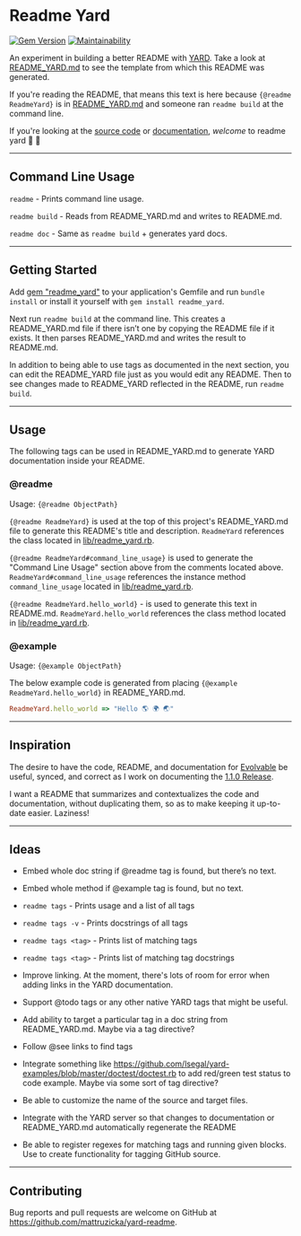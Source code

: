 # Readme Yard
[![Gem Version](https://badge.fury.io/rb/readme_yard.svg)](https://badge.fury.io/rb/readme_yard)
[![Maintainability](https://api.codeclimate.com/v1/badges/9fe0012930c3886dbe00/maintainability)](https://codeclimate.com/github/mattruzicka/readme_yard/maintainability)

An experiment in building a better README with
[YARD](https://yardoc.org).
Take a look at [README_YARD.md](https://github.com/mattruzicka/readme_yard/blob/main/README_YARD.md)
to see the template from which this README was generated.

If you're reading the README, that means this text is here
because `{@readme ReadmeYard}` is in
[README_YARD.md](https://github.com/mattruzicka/readme_yard/blob/main/README_YARD.md)
and someone ran `readme build` at the command line.

If you're looking at the [source code](https://github.com/mattruzicka/readme_yard/blob/main/lib/readme_yard.rb) or
[documentation](https://rubydoc.info/github/mattruzicka/readme_yard),
_welcome_ to readme yard 🌿 🥏

---

## Command Line Usage

`readme` - Prints command line usage.

`readme build` - Reads from README_YARD.md and writes to README.md.

`readme doc` - Same as `readme build` + generates yard docs.

---

## Getting Started

Add [gem "readme_yard"](https://rubygems.org/gems/readme_yard) to your application's Gemfile and run `bundle install` or install it yourself with `gem install readme_yard`.

Next run `readme build` at the command line. This creates a README_YARD.md file if there isn’t one by copying the README file if it exists. It then parses README_YARD.md and writes the result to README.md.

In addition to being able to use tags as documented in the next section, you can edit the README_YARD file just as you would edit any README. Then to see changes made to README_YARD reflected in the README, run `readme build`.

---

## Usage

The following tags can be used in README_YARD.md to generate YARD documentation inside your README.

### @readme

Usage: `{@readme ObjectPath}`

`{@readme ReadmeYard}` is used at the top of this project's README_YARD.md file to generate this README's title and description. `ReadmeYard` references the class located in [lib/readme_yard.rb](https://github.com/mattruzicka/readme_yard/blob/main/lib/readme_yard.rb).

`{@readme ReadmeYard#command_line_usage}` is used to generate the "Command Line Usage" section above from the comments located above. `ReadmeYard#command_line_usage` references the instance method `command_line_usage` located in [lib/readme_yard.rb](https://github.com/mattruzicka/readme_yard/blob/main/lib/readme_yard.rb).

`{@readme ReadmeYard.hello_world}` - is used to generate this text in README.md. `ReadmeYard.hello_world` references
the class method located in [lib/readme_yard.rb](https://github.com/mattruzicka/readme_yard/blob/main/lib/readme_yard.rb).

### @example

Usage: `{@example ObjectPath}`

The below example code is generated from placing `{@example ReadmeYard.hello_world}` in README_YARD.md.

```ruby
ReadmeYard.hello_world => "Hello 🌎 🌍 🌏"
```

---

## Inspiration

The desire to have the code, README, and documentation for [Evolvable](https://github.com/mattruzicka/evolvable) be useful, synced, and correct as I work on documenting the [1.1.0 Release](https://github.com/mattruzicka/evolvable/pull/8).

I want a README that summarizes and contextualizes the code and documentation, without duplicating them, so as to make keeping it up-to-date easier. Laziness!

---

## Ideas

- Embed whole doc string if @readme tag is found, but there’s no text.

- Embed whole method if @example tag is found, but no text.

- `readme tags` - Prints usage and a list of all tags

- `readme tags -v` - Prints docstrings of all tags

- `readme tags <tag>` - Prints list of matching tags

- `readme tags <tag>` - Prints list of matching tag docstrings

- Improve linking. At the moment, there's lots of room for error when adding links in the YARD documentation.

- Support @todo tags or any other native YARD tags that might be useful.

- Add ability to target a particular tag in a doc string from README_YARD.md. Maybe via a tag directive?

- Follow @see links to find tags

- Integrate something like https://github.com/lsegal/yard-examples/blob/master/doctest/doctest.rb to add red/green test status to code example. Maybe via some sort of tag directive?

- Be able to customize the name of the source and target files.

- Integrate with the YARD server so that changes to documentation or README_YARD.md automatically regenerate the README

- Be able to register regexes for matching tags and running given blocks. Use to create functionality for tagging GitHub source.

---

## Contributing

Bug reports and pull requests are welcome on GitHub at https://github.com/mattruzicka/yard-readme.
